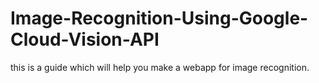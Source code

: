 # Image-Recognition-Using-Google-Cloud-Vision-API
this is a guide which will help you make a webapp for image recognition.
